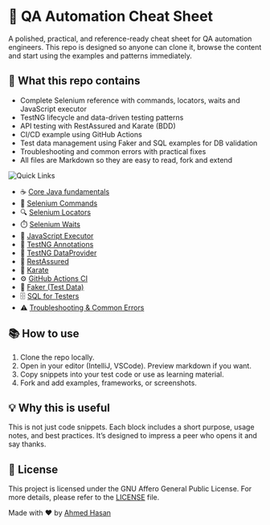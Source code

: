# 🚀 QA Automation Cheat Sheet 

A polished, practical, and reference-ready cheat sheet for QA automation engineers.
This repo is designed so anyone can clone it, browse the content and start using
the examples and patterns immediately.

## :dart: What this repo contains ##
- Complete Selenium reference with commands, locators, waits and JavaScript executor
- TestNG lifecycle and data-driven testing patterns
- API testing with RestAssured and Karate (BDD)
- CI/CD example using GitHub Actions
- Test data management using Faker and SQL examples for DB validation
- Troubleshooting and common errors with practical fixes
- All files are Markdown so they are easy to read, fork and extend


 ![Quick Links](https://img.shields.io/badge/Quick-Links-lightgrey)  
- ☕ [Core Java fundamentals](core-java/core-java.md)
- 🔗 [Selenium Commands](selenium/commands.md)
- 🔍 [Selenium Locators](selenium/locators.md)
- ⏱️ [Selenium Waits](selenium/waits.md)
- 🧩 [JavaScript Executor](selenium/js_executor.md)
- 🧪 [TestNG Annotations](testng/annotations.md)
- 🧬 [TestNG DataProvider](testng/dataprovider.md)
- 🔁 [RestAssured](api-testing/restassured.md)
- 🧭 [Karate](api-testing/karate.md)
- ⚙️ [GitHub Actions CI](ci-cd/github-actions.md)
- 🧾 [Faker (Test Data)](data-management/faker.md)
- 🗄️ [SQL for Testers](sql/sql.md)
- ⚠️ [Troubleshooting & Common Errors](troubleshooting/common-errors.md)

## 📚 How to use
1. Clone the repo locally.
2. Open in your editor (IntelliJ, VSCode). Preview markdown if you want.
3. Copy snippets into your test code or use as learning material.
4. Fork and add examples, frameworks, or screenshots.

## 💡 Why this is useful ##
This is not just code snippets. Each block includes a short purpose, usage notes, and best practices.
It’s designed to impress a peer who opens it and say thanks.

## :memo: License ##

This project is licensed under the GNU Affero General Public License. For more details, please refer to the [LICENSE](LICENSE) file.


Made with :heart: by <a href="https://github.com/im-ahmed-hasan" target="_blank">Ahmed Hasan</a>
